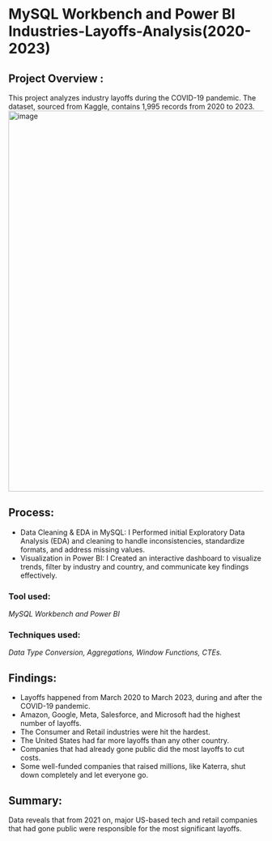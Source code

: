 # MySQL Workbench and Power BI Industries-Layoffs-Analysis(2020-2023)

## Project Overview :
This project analyzes industry layoffs during the COVID-19 pandemic. The dataset, sourced from Kaggle, contains 1,995 records from 2020 to 2023.
<img width="1320" height="752" alt="image" src="https://github.com/user-attachments/assets/cebb6633-7624-4cce-bd56-729320bc2fdb" />

## Process:

- Data Cleaning & EDA in MySQL:
  I Performed initial Exploratory Data Analysis (EDA) and cleaning to handle inconsistencies, standardize formats, and address missing values.
- Visualization in Power BI:
  I Created an interactive dashboard to visualize trends, filter by industry and country, and communicate key findings effectively.

### Tool used: 
*MySQL Workbench and Power BI*

### Techniques used: 
*Data Type Conversion, Aggregations, Window Functions, CTEs.*  

## Findings:
- Layoffs happened from March 2020 to March 2023, during and after the COVID-19 pandemic.
- Amazon, Google, Meta, Salesforce, and Microsoft had the highest number of layoffs.
- The Consumer and Retail industries were hit the hardest.
- The United States had far more layoffs than any other country.
- Companies that had already gone public did the most layoffs to cut costs.
- Some well-funded companies that raised millions, like Katerra, shut down completely and let everyone go.

## Summary:  
Data reveals that from 2021 on, major US-based tech and retail companies that had gone public were responsible for the most significant layoffs.


